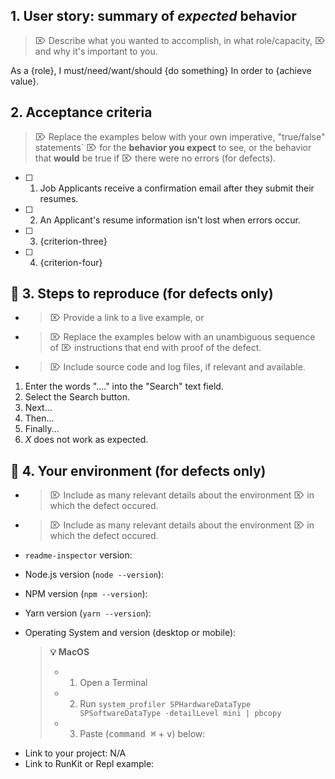 ## 1. User story: summary of _expected_ behavior

> ⌦ Describe what you wanted to accomplish, in what role/capacity,
> ⌦ and why it's important to you.

As a {role},
I must/need/want/should {do something}
In order to {achieve value}.

## 2. Acceptance criteria

> ⌦ Replace the examples below with your own imperative, "true/false" statements`
> ⌦ for the **behavior you expect** to see, or the behavior that **would** be true if
> ⌦ there were no errors (for defects).

* [ ] 1.  Job Applicants receive a confirmation email after they submit their resumes.
* [ ] 2.  An Applicant's resume information isn't lost when errors occur.
* [ ] 3.  {criterion-three}
* [ ] 4.  {criterion-four}

## 🐞 3. Steps to reproduce (for defects only)

* > ⌦ Provide a link to a live example, or
* > ⌦ Replace the examples below with an unambiguous sequence of
  > ⌦ instructions that end with proof of the defect.
* > ⌦ Include source code and log files, if relevant and available.

1.  Enter the words "...." into the "Search" text field.
2.  Select the Search button.
3.  Next...
4.  Then...
5.  Finally...
6.  _X_ does not work as expected.

## 🐞 4. Your environment (for defects only)

* > ⌦ Include as many relevant details about the environment
  > ⌦ in which the defect occured.

* > ⌦ Include as many relevant details about the environment
  > ⌦ in which the defect occured.

- `readme-inspector` version:
- Node.js version (`node --version`):
- NPM version (`npm --version`):
- Yarn version (`yarn --version`):
- Operating System and version (desktop or mobile):

  > **💡 MacOS**
  >
  > * 1.  Open a Terminal
  > * 2.  Run
  >       `system_profiler SPHardwareDataType SPSoftwareDataType -detailLevel mini | pbcopy`
  > * 3.  Paste (<kbd>command ⌘</kbd> + <kbd>v</kbd>) below:

* Link to your project: N/A
* Link to RunKit or Repl example:

<!-- ⛔️  Do not remove anything below this comment. ⛔️  -->

[icon-info-image]: ./assets/img/icons8/icon-info-50.png
